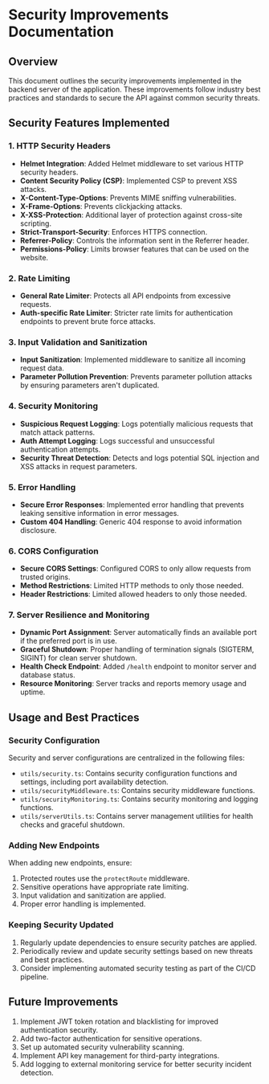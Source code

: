 # Security Improvements Documentation

## Overview

This document outlines the security improvements implemented in the backend server of the application. These improvements follow industry best practices and standards to secure the API against common security threats.

## Security Features Implemented

### 1. HTTP Security Headers

- **Helmet Integration**: Added Helmet middleware to set various HTTP security headers.
- **Content Security Policy (CSP)**: Implemented CSP to prevent XSS attacks.
- **X-Content-Type-Options**: Prevents MIME sniffing vulnerabilities.
- **X-Frame-Options**: Prevents clickjacking attacks.
- **X-XSS-Protection**: Additional layer of protection against cross-site scripting.
- **Strict-Transport-Security**: Enforces HTTPS connection.
- **Referrer-Policy**: Controls the information sent in the Referrer header.
- **Permissions-Policy**: Limits browser features that can be used on the website.

### 2. Rate Limiting

- **General Rate Limiter**: Protects all API endpoints from excessive requests.
- **Auth-specific Rate Limiter**: Stricter rate limits for authentication endpoints to prevent brute force attacks.

### 3. Input Validation and Sanitization

- **Input Sanitization**: Implemented middleware to sanitize all incoming request data.
- **Parameter Pollution Prevention**: Prevents parameter pollution attacks by ensuring parameters aren't duplicated.

### 4. Security Monitoring

- **Suspicious Request Logging**: Logs potentially malicious requests that match attack patterns.
- **Auth Attempt Logging**: Logs successful and unsuccessful authentication attempts.
- **Security Threat Detection**: Detects and logs potential SQL injection and XSS attacks in request parameters.

### 5. Error Handling

- **Secure Error Responses**: Implemented error handling that prevents leaking sensitive information in error messages.
- **Custom 404 Handling**: Generic 404 response to avoid information disclosure.

### 6. CORS Configuration

- **Secure CORS Settings**: Configured CORS to only allow requests from trusted origins.
- **Method Restrictions**: Limited HTTP methods to only those needed.
- **Header Restrictions**: Limited allowed headers to only those needed.

### 7. Server Resilience and Monitoring

- **Dynamic Port Assignment**: Server automatically finds an available port if the preferred port is in use.
- **Graceful Shutdown**: Proper handling of termination signals (SIGTERM, SIGINT) for clean server shutdown.
- **Health Check Endpoint**: Added `/health` endpoint to monitor server and database status.
- **Resource Monitoring**: Server tracks and reports memory usage and uptime.

## Usage and Best Practices

### Security Configuration

Security and server configurations are centralized in the following files:

- `utils/security.ts`: Contains security configuration functions and settings, including port availability detection.
- `utils/securityMiddleware.ts`: Contains security middleware functions.
- `utils/securityMonitoring.ts`: Contains security monitoring and logging functions.
- `utils/serverUtils.ts`: Contains server management utilities for health checks and graceful shutdown.

### Adding New Endpoints

When adding new endpoints, ensure:

1. Protected routes use the `protectRoute` middleware.
2. Sensitive operations have appropriate rate limiting.
3. Input validation and sanitization are applied.
4. Proper error handling is implemented.

### Keeping Security Updated

1. Regularly update dependencies to ensure security patches are applied.
2. Periodically review and update security settings based on new threats and best practices.
3. Consider implementing automated security testing as part of the CI/CD pipeline.

## Future Improvements

1. Implement JWT token rotation and blacklisting for improved authentication security.
2. Add two-factor authentication for sensitive operations.
3. Set up automated security vulnerability scanning.
4. Implement API key management for third-party integrations.
5. Add logging to external monitoring service for better security incident detection.
